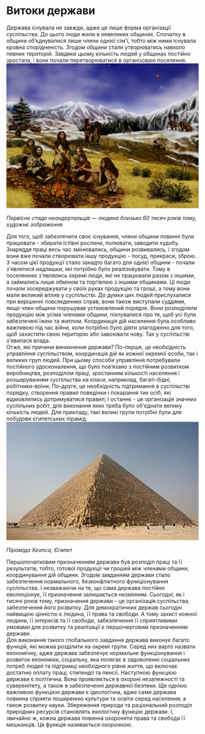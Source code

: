 # Витоки держави

  <div class="space"> 
Держава існувала не завжди, адже це лише форма організації суспільства. До цього люди жили в невеликих общинах. Спочатку в общини об’єднувалися лише члени однієї сім'ї, тобто між ними існувала кровна спорідненість. Згодом общини стали утворюватись навколо певних територій. Завдяки цьому кількість людей у общинах постійно зростала, і вони почали перетворюватися в організовані поселення.    
</div>
<div class="space">
<div class="center">
<img src="1/Neanderthals_-_Artist's_rendition_of_Earth_approximately_60,000_years_ago.jpg" class="center"/>
<p><i>Первісне стадо неандертальців — людина близько 60 тисяч років тому, художнє зображення</i></p>
</div>
</div>
<div class="space">
Для того, щоб забезпечити своє існування, члени общини повинні були працювати - збирати їстівні рослини, полювати, заводити худобу. Знаряддя праці весь час змінювались,
общини розвивались, і згодом вони вже почали створювати іншу продукцію - посуд, прикраси, зброю. З часом цієї продукції стало занадто багато для однієї общини - почали з'являтися надлишки, які потрібно було реалізовувати. Тому в поселеннях з'являлись окремі люди, які не працювали разом з іншими, а займались лише обміном та торгівлею з іншими общинами. Ці люди почали зосереджувати у своїх руках продукцію та гроші, а тому вони мали великий вплив у суспільстві. До думки цих людей прислухалися при вирішенні повсякденних справ, вони також виступали суддями, якщо член общини порушував установлений порядок. Вони розподіляли продукцію між усіма членами общини, піклувалися про те, щоб усі були забезпечені їжею та житлом. Координація дій населення була особливо важливою під час війни, коли потрібно було діяти злагоджено для того, щоб захистити свою територію або завоювати нову. Так у суспільстві з'явилася влада. 
</div>
<div class="space">
 Отже, які причини виникнення держави?     
По-перше, це необхідність управління суспільством, координація дій як кожної окремої особи, так і великих груп людей. При цьому способи управління потребували постійного удосконалення, що було пов’язано з постійним розвитком виробництва, розподілом праці, зростанням кількості населення і розшаруванням суспільства на класи, наприклад, багаті-бідні, робітники-воїни;          
По-друге, це необхідність підтримання в суспільстві порядку, створення правил поведінки і покарання тих осіб, які відмовлялись дотримуватися правил;       
І останнє -  це організація значних суспільних робіт, для виконання яких треба було об'єднати велику кількість людей. Для прикладу, такі великі групи потрібні були для побудови єгипетських пірамід.        
  </div>
   <div class="space">
<div class="center">
<img src="1/Kheops-Pyramid.jpg" class="center"/>
<p><i>Піраміда Хеопса, Єгипет </i></p>
</div>
</div>
<div class="space">
    Першопочатковим призначенням держави був розподіл праці та її результатів, тобто, готової продукції чи грошей між членами общини, координування дій общини. Згодом завданням держави стало забезпечення нормального, безконфліктного функціонування суспільства. І незважаючи на те, що сама держава постійно еволюціонує, її призначення залишається незмінним. Сьогодні, як і тисячі років тому, призначення держави – це організація суспільства, забезпечення його розвитку. Для демократичних держав сьогодні найвищою цінністю є людина, її права та свободи. А тому захист кожної людини, її інтересів та її свободи, забезпечення її сприятливими умовами для розвитку та реалізації є першочерговим призначенням держави.   </div>   
  
<div class="space">
    Для виконання такого глобального завдання держава виконує багато функцій, які можна розділити на окремі групи. Серед них варто назвати економічну, адже держава забезпечує нормальне функціонування і розвиток економіки, соціальну, яка полягає в задоволенні соціальних потреб людей та підтримці необхідного рівня життя, що включає достатню оплату праці, стипендії та пенсії. Наступною функцією держави є політична. Вона проявляється в охороні незалежності та суверенітету, а також в забезпеченні державної безпеки. Ще однією важливою функцією держави є ідеологічна, адже саме держава повинна сприяти поширенню культури та освіти серед населення, а також розвитку науки. Збереження природи та раціональний розподіл природних ресурсів становлять екологічну функцію держави. І, звичайно ж, кожна держава повинна охороняти права та свободи її мешканців. Ця функція називається охоронною.  
</div>
 